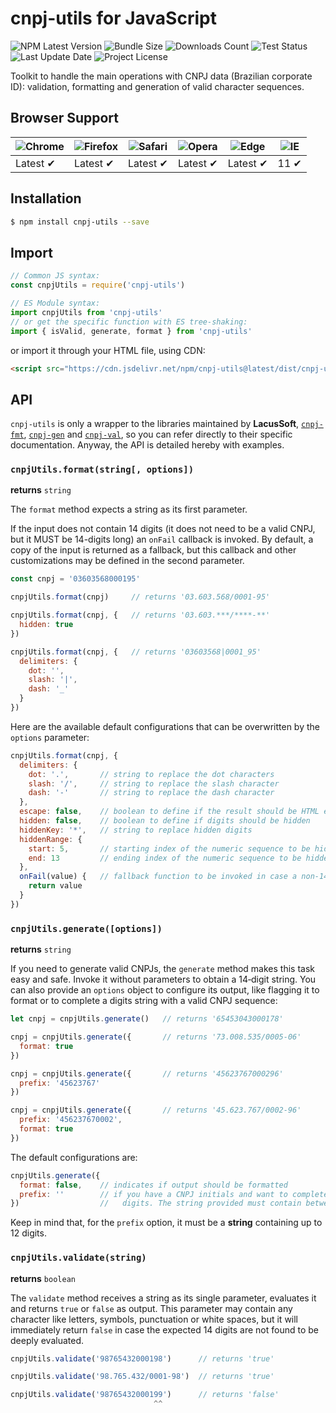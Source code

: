 # cnpj-utils for JavaScript

![NPM Latest Version](https://img.shields.io/npm/v/cnpj-utils)
![Bundle Size](https://img.shields.io/bundlephobia/min/cnpj-utils?label=bundle%20size)
![Downloads Count](https://img.shields.io/npm/dm/cnpj-utils.svg)
![Test Status](https://img.shields.io/github/actions/workflow/status/juliolmuller/cnpj-utils-js/ci.yml?label=ci/cd)
![Last Update Date](https://img.shields.io/github/last-commit/juliolmuller/cnpj-utils-js)
![Project License](https://img.shields.io/github/license/juliolmuller/cnpj-utils-js)

Toolkit to handle the main operations with CNPJ data (Brazilian corporate ID): validation, formatting and generation of valid character sequences.

## Browser Support

![Chrome](https://raw.github.com/alrra/browser-logos/master/src/chrome/chrome_48x48.png) | ![Firefox](https://raw.github.com/alrra/browser-logos/master/src/firefox/firefox_48x48.png) | ![Safari](https://raw.github.com/alrra/browser-logos/master/src/safari/safari_48x48.png) | ![Opera](https://raw.github.com/alrra/browser-logos/master/src/opera/opera_48x48.png) | ![Edge](https://raw.github.com/alrra/browser-logos/master/src/edge/edge_48x48.png) | ![IE](https://raw.github.com/alrra/browser-logos/master/src/archive/internet-explorer_9-11/internet-explorer_9-11_48x48.png) |
--- | --- | --- | --- | --- | --- |
Latest ✔ | Latest ✔ | Latest ✔ | Latest ✔ | Latest ✔ | 11 ✔ |

## Installation

```bash
$ npm install cnpj-utils --save
```

## Import

```js
// Common JS syntax:
const cnpjUtils = require('cnpj-utils')

// ES Module syntax:
import cnpjUtils from 'cnpj-utils'
// or get the specific function with ES tree-shaking:
import { isValid, generate, format } from 'cnpj-utils'
```

or import it through your HTML file, using CDN:

```html
<script src="https://cdn.jsdelivr.net/npm/cnpj-utils@latest/dist/cnpj-utils.min.js"></script>
```

## API

`cnpj-utils` is only a wrapper to the libraries maintained by **LacusSoft**, [`cnpj-fmt`](https://www.npmjs.com/package/@lacussoft/cnpj-fmt), [`cnpj-gen`](https://www.npmjs.com/package/@lacussoft/cnpj-gen) and [`cnpj-val`](https://www.npmjs.com/package/@lacussoft/cnpj-val), so you can refer directly to their specific documentation. Anyway, the API is detailed hereby with examples.

### `cnpjUtils.format(string[, options])`

**returns** `string`

The `format` method expects a string as its first parameter.

If the input does not contain 14 digits (it does not need to be a valid CNPJ, but it MUST be 14-digits long) an `onFail` callback is invoked. By default, a copy of the input is returned as a fallback, but this callback and other customizations may be defined in the second parameter.

```js
const cnpj = '03603568000195'

cnpjUtils.format(cnpj)     // returns '03.603.568/0001-95'

cnpjUtils.format(cnpj, {   // returns '03.603.***/****-**'
  hidden: true
})

cnpjUtils.format(cnpj, {   // returns '03603568|0001_95'
  delimiters: {
    dot: '',
    slash: '|',
    dash: '_'
  }
})
```

Here are the available default configurations that can be overwritten by the `options` parameter:

```js
cnpjUtils.format(cnpj, {
  delimiters: {
    dot: '.',       // string to replace the dot characters
    slash: '/',     // string to replace the slash character
    dash: '-'       // string to replace the dash character
  },
  escape: false,    // boolean to define if the result should be HTML escaped
  hidden: false,    // boolean to define if digits should be hidden
  hiddenKey: '*',   // string to replace hidden digits
  hiddenRange: {
    start: 5,       // starting index of the numeric sequence to be hidden (min 0)
    end: 13         // ending index of the numeric sequence to be hidden (max 13)
  },
  onFail(value) {   // fallback function to be invoked in case a non-14-digits is passed
    return value
  }
})
```

### `cnpjUtils.generate([options])`

**returns** `string`

If you need to generate valid CNPJs, the `generate` method makes this task easy and safe. Invoke it without parameters to obtain a 14‑digit string. You can also provide an `options` object to configure its output, like flagging it to format or to complete a digits string with a valid CNPJ sequence:

```js
let cnpj = cnpjUtils.generate()   // returns '65453043000178'

cnpj = cnpjUtils.generate({       // returns '73.008.535/0005-06'
  format: true
})

cnpj = cnpjUtils.generate({       // returns '45623767000296'
  prefix: '45623767'
})

cnpj = cnpjUtils.generate({       // returns '45.623.767/0002-96'
  prefix: '456237670002',
  format: true
})
```

The default configurations are:

```js
cnpjUtils.generate({
  format: false,    // indicates if output should be formatted
  prefix: ''        // if you have a CNPJ initials and want to complete it with valid
})                  //   digits. The string provided must contain between 1 and 12 digits!
```

Keep in mind that, for the `prefix` option, it must be a **string** containing up to 12 digits.

### `cnpjUtils.validate(string)`

**returns** `boolean`

The `validate` method receives a string as its single parameter, evaluates it and returns `true` or `false` as output. This parameter may contain any character like letters, symbols, punctuation or white spaces, but it will immediately return `false` in case the expected 14 digits are not found to be deeply evaluated.


```js
cnpjUtils.validate('98765432000198')      // returns 'true'

cnpjUtils.validate('98.765.432/0001-98')  // returns 'true'

cnpjUtils.validate('98765432000199')      // returns 'false'
                                ^^
```
